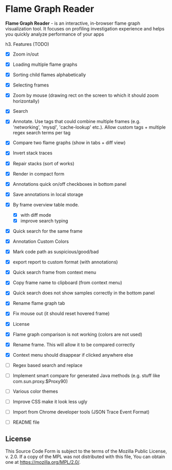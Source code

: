 Flame Graph Reader
==================

**Flame Graph Reader** - is an interactive, in-browser flame graph visualization tool. It focuses on profiling investigation experience and helps you quickly analyze performance of your apps


h3. Features (TODO)
- [x] Zoom in/out
- [x] Loading multiple flame graphs
- [x] Sorting child flames alphabetically
- [x] Selecting frames
- [x] Zoom by mouse (drawing rect on the screen to which it should zoom horizontally)
- [x] Search
- [x] Annotate. Use tags that could combine multiple frames (e.g. 'networking', 'mysql', 'cache-lookup' etc.). Allow custom tags + multiple regex search terms per tag
- [x] Compare two flame graphs (show in tabs + diff view)
- [x] Invert stack traces
- [x] Repair stacks (sort of works)
- [x] Render in compact form
- [x] Annotations quick on/off checkboxes in bottom panel
- [x] Save annotations in local storage
- [x] By frame overview table mode.
    - [x] with diff mode
    - [x] improve search typing
- [x] Quick search for the same frame
- [x] Annotation Custom Colors
- [x] Mark code path as suspicious/good/bad
- [x] export report to custom format (with annotations)
- [x] Quick search frame from context menu
- [x] Copy frame name to clipboard (from context menu)
- [x] Quick search does not show samples correctly in the bottom panel
- [x] Rename flame graph tab
- [x] Fix mouse out (it should reset hovered frame)
- [x] License
- [x] Flame graph comparison is not working (colors are not used)
- [x] Rename frame. This will allow it to be compared correctly
- [x] Context menu should disappear if clicked anywhere else
- [ ] Regex based search and replace
- [ ] Implement smart compare for generated Java methods (e.g. stuff like com.sun.proxy.$Proxy90)
- [ ] Various color themes
- [ ] Improve CSS make it look less ugly
- [ ] Import from Chrome developer tools (JSON Trace Event Format)
- [ ] README file


License
---------
This Source Code Form is subject to the terms of the Mozilla Public License, v. 2.0. If a copy of the MPL was not distributed with this file, You can obtain one at https://mozilla.org/MPL/2.0/.